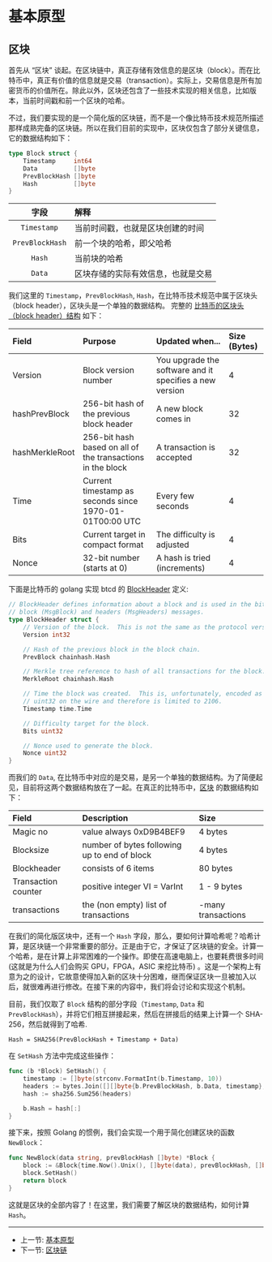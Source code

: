 基本原型
========

## 区块

首先从 “区块” 谈起。在区块链中，真正存储有效信息的是区块（block）。而在比特币中，真正有价值的信息就是交易（transaction）。实际上，交易信息是所有加密货币的价值所在。除此以外，区块还包含了一些技术实现的相关信息，比如版本，当前时间戳和前一个区块的哈希。

不过，我们要实现的是一个简化版的区块链，而不是一个像比特币技术规范所描述那样成熟完备的区块链。所以在我们目前的实现中，区块仅包含了部分关键信息，它的数据结构如下：

```go
type Block struct {
	Timestamp     int64
	Data          []byte
	PrevBlockHash []byte
	Hash          []byte
}
```

字段            | 解释
:----:          | :----
`Timestamp`     | 当前时间戳，也就是区块创建的时间
`PrevBlockHash` | 前一个块的哈希，即父哈希
`Hash`          | 当前块的哈希
`Data`          | 区块存储的实际有效信息，也就是交易

我们这里的 `Timestamp`，`PrevBlockHash`, `Hash`，在比特币技术规范中属于区块头（block header），区块头是一个单独的数据结构。
完整的 [比特币的区块头（block header）结构](https://en.bitcoin.it/wiki/Block_hashing_algorithm) 如下：

Field          | Purpose                                                    | Updated when...                                         | Size (Bytes)
:----          | :----                                                      | :----                                                   | :----
Version        | Block version number                                       | You upgrade the software and it specifies a new version | 4
hashPrevBlock  | 256-bit hash of the previous block header                  | A new block comes in                                    | 32
hashMerkleRoot | 256-bit hash based on all of the transactions in the block | A transaction is accepted                               | 32
Time           | Current timestamp as seconds since 1970-01-01T00:00 UTC    | Every few seconds                                       | 4
Bits           | Current target in compact format                           | The difficulty is adjusted                              | 4
Nonce          | 32-bit number (starts at 0)                                | A hash is tried (increments)                            | 4

下面是比特币的 golang 实现 btcd 的 [BlockHeader](https://github.com/btcsuite/btcd/blob/01f26a142be8a55b06db04da906163cd9c31be2b/wire/blockheader.go#L20-L41) 定义:

```go
// BlockHeader defines information about a block and is used in the bitcoin
// block (MsgBlock) and headers (MsgHeaders) messages.
type BlockHeader struct {
    // Version of the block.  This is not the same as the protocol version.
    Version int32

    // Hash of the previous block in the block chain.
    PrevBlock chainhash.Hash

    // Merkle tree reference to hash of all transactions for the block.
    MerkleRoot chainhash.Hash

    // Time the block was created.  This is, unfortunately, encoded as a
    // uint32 on the wire and therefore is limited to 2106.
    Timestamp time.Time

    // Difficulty target for the block.
    Bits uint32

    // Nonce used to generate the block.
    Nonce uint32
}
```

而我们的 `Data`, 在比特币中对应的是交易，是另一个单独的数据结构。为了简便起见，目前将这两个数据结构放在了一起。在真正的比特币中，[区块](https://en.bitcoin.it/wiki/Block#Block_structure) 的数据结构如下：

Field               | Description                                  | Size
:----               | :----                                        | :----
Magic no            | value always 0xD9B4BEF9                      | 4 bytes
Blocksize           | number of bytes following up to end of block | 4 bytes
Blockheader         | consists of 6 items                          | 80 bytes
Transaction counter | positive integer VI = VarInt                 | 1 - 9 bytes
transactions        | the (non empty) list of transactions         | <Transaction counter>-many transactions

在我们的简化版区块中，还有一个 `Hash` 字段，那么，要如何计算哈希呢？哈希计算，是区块链一个非常重要的部分。正是由于它，才保证了区块链的安全。计算一个哈希，是在计算上非常困难的一个操作。即使在高速电脑上，也要耗费很多时间 (这就是为什么人们会购买 GPU，FPGA，ASIC 来挖比特币) 。这是一个架构上有意为之的设计，它故意使得加入新的区块十分困难，继而保证区块一旦被加入以后，就很难再进行修改。在接下来的内容中，我们将会讨论和实现这个机制。

目前，我们仅取了 `Block` 结构的部分字段（`Timestamp`, `Data` 和 `PrevBlockHash`），并将它们相互拼接起来，然后在拼接后的结果上计算一个 SHA-256，然后就得到了哈希.

```
Hash = SHA256(PrevBlockHash + Timestamp + Data)
```

在 `SetHash` 方法中完成这些操作：

```go
func (b *Block) SetHash() {
	timestamp := []byte(strconv.FormatInt(b.Timestamp, 10))
	headers := bytes.Join([][]byte{b.PrevBlockHash, b.Data, timestamp}, []byte{})
	hash := sha256.Sum256(headers)

	b.Hash = hash[:]
}
```

接下来，按照 Golang 的惯例，我们会实现一个用于简化创建区块的函数 `NewBlock`：

```go
func NewBlock(data string, prevBlockHash []byte) *Block {
	block := &Block{time.Now().Unix(), []byte(data), prevBlockHash, []byte{}}
	block.SetHash()
	return block
}
```

这就是区块的全部内容了！在这里，我们需要了解区块的数据结构，如何计算 `Hash`。

----

- 上一节: [基本原型](basic-prototype.md)
- 下一节: [区块链](blockchain.md)
